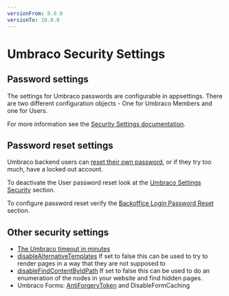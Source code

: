```yaml
---
versionFrom: 9.0.0
versionTo: 10.0.0
---
```


# Umbraco Security Settings

## Password settings

The settings for Umbraco passwords are configurable in appsettings. There are two different configuration objects - One for Umbraco Members and one for Users.

For more information see the [Security Settings documentation](../configuration/securitysettings.md#user-password-settings).

## Password reset settings

Umbraco backend users can [reset their own password](password-reset.md), or if they try too much, have a locked out account.

To deactivate the User password reset look at the [Umbraco Settings Security](../configuration/securitysettings.md#allow-password-reset) section.

To configure password reset verify the [Backoffice Login Password Reset](../../fundamentals/backoffice/login.md#password-reset) section.

## Other security settings

* [The Umbraco timeout in minutes](../configuration/globalsettings.md#timeout)
* [disableAlternativeTemplates](../configuration/webroutingsettings.md#disable-alternative-templates) If set to false this can be used to try to render pages in a way that they are not supposed to
* [disableFindContentByIdPath](../configuration/webroutingsettings.md#disable-find-content-by-id-path) If set to false this can be used to do an enumeration of the nodes in your website and find hidden pages.
* Umbraco Forms: [AntiForgeryToken](https://docs.umbraco.com/umbraco-forms/developer/configuration#enableantiforgerytoken) and DisableFormCaching
